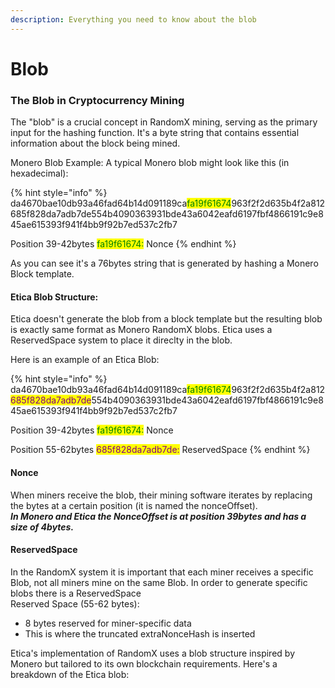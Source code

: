 ```yaml
---
description: Everything you need to know about the blob
---
```


# Blob

### The Blob in Cryptocurrency Mining

The "blob" is a crucial concept in RandomX mining, serving as the primary input for the hashing function. It's a byte string that contains essential information about the block being mined.

Monero Blob Example: A typical Monero blob might look like this (in hexadecimal):

{% hint style="info" %}
da4670bae10db93a46fad64b14d091189ca<mark style="color:green;">fa19f61674</mark>963f2f2d635b4f2a812685f828da7adb7de554b4090363931bde43a6042eafd6197fbf4866191c9e845ae615393f941f4bb9f92b7ed537c2fb7

Position 39-42bytes <mark style="color:green;">fa19f61674:</mark> Nonce
{% endhint %}

As you can see it's a 76bytes string that is generated by hashing a Monero Block template.

#### Etica Blob Structure:

Etica doesn't generate the blob from a block template but the resulting blob is exactly same format as Monero RandomX blobs. Etica uses a ReservedSpace system to place it direclty in the blob.

Here is an example of an Etica Blob:

{% hint style="info" %}
da4670bae10db93a46fad64b14d091189ca<mark style="color:green;">fa19f61674</mark>963f2f2d635b4f2a812<mark style="color:purple;">685f828da7adb7de</mark>554b4090363931bde43a6042eafd6197fbf4866191c9e845ae615393f941f4bb9f92b7ed537c2fb7

Position 39-42bytes <mark style="color:green;">fa19f61674:</mark> Nonce

Position 55-62bytes <mark style="color:purple;">685f828da7adb7de:</mark> ReservedSpace
{% endhint %}



#### Nonce

When miners receive the blob, their mining software iterates by replacing the bytes at a certain position (it is named the nonceOffset). \
_**In Monero and Etica the NonceOffset is at position 39bytes and has a size of 4bytes.**_



#### ReservedSpace

In the RandomX system it is important that each miner receives a specific Blob, not all miners mine on the same Blob. In order to generate specific blobs there is a ReservedSpace\
Reserved Space (55-62 bytes):

* 8 bytes reserved for miner-specific data
* This is where the truncated extraNonceHash is inserted



Etica's implementation of RandomX uses a blob structure inspired by Monero but tailored to its own blockchain requirements. Here's a breakdown of the Etica blob:
